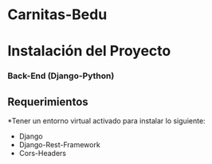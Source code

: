 # Carnitas-Bedu

# Instalación del Proyecto
### Back-End (Django-Python)
  ## Requerimientos
  *Tener un entorno virtual activado para instalar lo siguiente:
   - Django
   - Django-Rest-Framework
   - Cors-Headers
